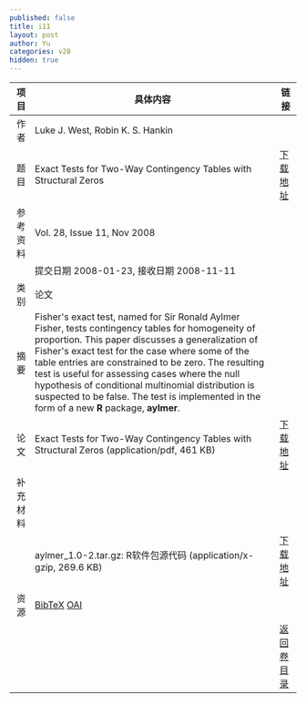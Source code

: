 ```yaml
---
published: false
title: i11
layout: post
author: Yu
categories: v28
hidden: true
---
```


| 项目 | 具体内容 | 链接 |
|---:|---|---|
| 作者 | Luke J. West, Robin K. S. Hankin| |
| 题目 |Exact Tests for Two-Way Contingency Tables with Structural Zeros | [下载地址](http://www.jstatsoft.org/v28/i11/paper) |
| 参考资料 |Vol. 28, Issue 11, Nov 2008 | |
| | 提交日期 2008-01-23, 接收日期 2008-11-11| | 
| 类别 | 论文| |
| 摘要 | Fisher's exact test, named for Sir Ronald Aylmer Fisher, tests contingency tables for homogeneity of proportion.  This paper discusses a generalization of Fisher's exact test for the case where some of the table entries are constrained to be zero.  The resulting test is useful for assessing cases where the null hypothesis of conditional multinomial distribution is suspected to be false.  The test is implemented in the form of a new <b>R</b> package, <b>aylmer</b>.| |
| 论文 | Exact Tests for Two-Way Contingency Tables with Structural Zeros  (application/pdf, 461 KB)| [下载地址](http://www.jstatsoft.org/v28/i11/paper) |
| 补充材料 | | |
| |aylmer_1.0-2.tar.gz: R软件包源代码  (application/x-gzip, 269.6 KB)|  [下载地址](http://www.jstatsoft.org/v28/i11/supp/1) |
| 资源 | [BibTeX](http://www.jstatsoft.org/v28/i11/bibtex) [OAI](http://www.jstatsoft.org/oai?verb=GetRecord&identifier=oai.jstatsoft/v28/i11&prefix=oai_dc)| |
| |  | [返回卷目录]({{site.baseurl}}/volume/v28.html) |